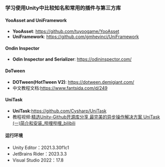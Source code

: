 ### 学习使用Unity中比较知名和常用的插件与第三方库
#### YooAsset and UniFramework
- **YooAsset**: https://github.com/tuyoogame/YooAsset
- **UniFramework**: https://github.com/gmhevinci/UniFramework

#### Ondin Inspector

- **Odin Inspector and Serializer**: https://odininspector.com/

#### DoTween

- **DOTween(HotTween V2)**: https://dotween.demigiant.com/
-  中文教程文档:https://www.fantsida.com/d/249

#### UniTask

- **UniTask**:https://github.com/Cysharp/UniTask
- 教程视频:[精选Unity-Github开源库分享 最完美的异步操作解决方案 UniTask (一)简介和安装_哔哩哔哩_bilibili](https://www.bilibili.com/video/BV1NG411s7hN/)


#### 运行环境
- Unity Editor：2021.3.30f1c1
- JetBrains Rider：2023.3.3
- Visual Studio 2022：17.8 